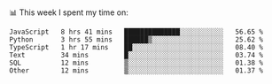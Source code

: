 📊 This week I spent my time on:
<!--START_SECTION:waka-->

```text
JavaScript   8 hrs 41 mins   ██████████████░░░░░░░░░░░   56.65 %
Python       3 hrs 55 mins   ██████▒░░░░░░░░░░░░░░░░░░   25.62 %
TypeScript   1 hr 17 mins    ██░░░░░░░░░░░░░░░░░░░░░░░   08.40 %
Text         34 mins         █░░░░░░░░░░░░░░░░░░░░░░░░   03.74 %
SQL          12 mins         ▒░░░░░░░░░░░░░░░░░░░░░░░░   01.38 %
Other        12 mins         ▒░░░░░░░░░░░░░░░░░░░░░░░░   01.37 %
```

<!--END_SECTION:waka-->

